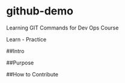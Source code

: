 # github-demo
Learning GIT Commands for Dev Ops Course

Learn - Practice

##Intro

##Purpose

##How to Contribute